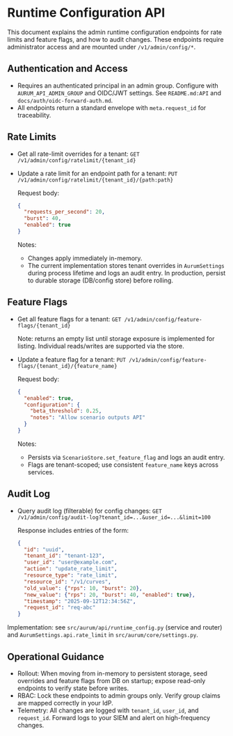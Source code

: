 # Runtime Configuration API

This document explains the admin runtime configuration endpoints for rate limits and feature flags, and how to audit changes. These endpoints require administrator access and are mounted under `/v1/admin/config/*`.

## Authentication and Access

- Requires an authenticated principal in an admin group. Configure with `AURUM_API_ADMIN_GROUP` and OIDC/JWT settings. See `README.md:API` and `docs/auth/oidc-forward-auth.md`.
- All endpoints return a standard envelope with `meta.request_id` for traceability.

## Rate Limits

- Get all rate-limit overrides for a tenant:
  `GET /v1/admin/config/ratelimit/{tenant_id}`

- Update a rate limit for an endpoint path for a tenant:
  `PUT /v1/admin/config/ratelimit/{tenant_id}/{path:path}`

  Request body:
  ```json
  {
    "requests_per_second": 20,
    "burst": 40,
    "enabled": true
  }
  ```

  Notes:
  - Changes apply immediately in-memory.
  - The current implementation stores tenant overrides in `AurumSettings` during process lifetime and logs an audit entry. In production, persist to durable storage (DB/config store) before rolling.

## Feature Flags

- Get all feature flags for a tenant:
  `GET /v1/admin/config/feature-flags/{tenant_id}`

  Note: returns an empty list until storage exposure is implemented for listing. Individual reads/writes are supported via the store.

- Update a feature flag for a tenant:
  `PUT /v1/admin/config/feature-flags/{tenant_id}/{feature_name}`

  Request body:
  ```json
  {
    "enabled": true,
    "configuration": {
      "beta_threshold": 0.25,
      "notes": "Allow scenario outputs API"
    }
  }
  ```

  Notes:
  - Persists via `ScenarioStore.set_feature_flag` and logs an audit entry.
  - Flags are tenant-scoped; use consistent `feature_name` keys across services.

## Audit Log

- Query audit log (filterable) for config changes:
  `GET /v1/admin/config/audit-log?tenant_id=...&user_id=...&limit=100`

  Response includes entries of the form:
  ```json
  {
    "id": "uuid",
    "tenant_id": "tenant-123",
    "user_id": "user@example.com",
    "action": "update_rate_limit",
    "resource_type": "rate_limit",
    "resource_id": "/v1/curves",
    "old_value": {"rps": 10, "burst": 20},
    "new_value": {"rps": 20, "burst": 40, "enabled": true},
    "timestamp": "2025-09-12T12:34:56Z",
    "request_id": "req-abc"
  }
  ```

Implementation: see `src/aurum/api/runtime_config.py` (service and router) and `AurumSettings.api.rate_limit` in `src/aurum/core/settings.py`.

## Operational Guidance

- Rollout: When moving from in-memory to persistent storage, seed overrides and feature flags from DB on startup; expose read-only endpoints to verify state before writes.
- RBAC: Lock these endpoints to admin groups only. Verify group claims are mapped correctly in your IdP.
- Telemetry: All changes are logged with `tenant_id`, `user_id`, and `request_id`. Forward logs to your SIEM and alert on high-frequency changes.

